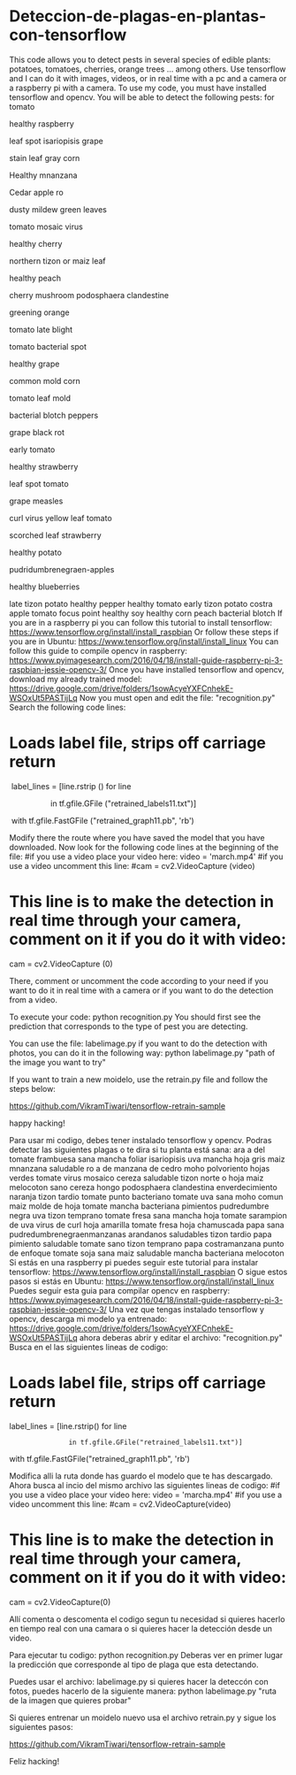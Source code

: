 # Deteccion-de-plagas-en-plantas-con-tensorflow
This code allows you to detect pests in several species of edible plants: potatoes, tomatoes, cherries, orange trees ... among others. Use tensorflow and I can do it with images, videos, or in real time with a pc and a camera or a raspberry pi with a camera.
To use my code, you must have installed tensorflow and opencv.
You will be able to detect the following pests:
for tomato

healthy raspberry

leaf spot isariopisis grape

stain leaf gray corn

Healthy mnanzana

Cedar apple ro

dusty mildew green leaves

tomato mosaic virus

healthy cherry

northern tizon or maiz leaf

healthy peach

cherry mushroom podosphaera clandestine

greening orange

tomato late blight

tomato bacterial spot

healthy grape

common mold corn

tomato leaf mold

bacterial blotch peppers

grape black rot

early tomato

healthy strawberry

leaf spot tomato

grape measles

curl virus yellow leaf tomato

scorched leaf strawberry

healthy potato

pudridumbrenegraen-apples

healthy blueberries

late tizon potato
healthy pepper
healthy tomato
early tizon potato
costra apple
tomato focus point
healthy soy
healthy corn
peach bacterial blotch
If you are in a raspberry pi you can follow this tutorial to install tensorflow:
https://www.tensorflow.org/install/install_raspbian
Or follow these steps if you are in Ubuntu:
https://www.tensorflow.org/install/install_linux
You can follow this guide to compile opencv in raspberry:
https://www.pyimagesearch.com/2016/04/18/install-guide-raspberry-pi-3-raspbian-jessie-opencv-3/
Once you have installed tensorflow and opencv, download my already trained model:
https://drive.google.com/drive/folders/1sowAcyeYXFCnhekE-WSOxUt5PASTijLq
Now you must open and edit the file: "recognition.py"
Search the following code lines:


# Loads label file, strips off carriage return

 label_lines = [line.rstrip () for line

                   in tf.gfile.GFile ("retrained_labels11.txt")]




 with tf.gfile.FastGFile ("retrained_graph11.pb", 'rb')

Modify there the route where you have saved the model that you have downloaded.
Now look for the following code lines at the beginning of the file:
#if you use a video place your video here:
video = 'march.mp4'
#if you use a video uncomment this line:
#cam = cv2.VideoCapture (video)
# This line is to make the detection in real time through your camera, comment on it if you do it with video:
cam = cv2.VideoCapture (0)

There, comment or uncomment the code according to your need if you want to do it in real time with a camera or if you want to do the detection from a video.

To execute your code:
python recognition.py
You should first see the prediction that corresponds to the type of pest you are detecting.


You can use the file: labelimage.py if you want to do the detection with photos, you can do it in the following way:
python labelimage.py "path of the image you want to try"

If you want to train a new moidelo, use the retrain.py file and follow the steps below:

https://github.com/VikramTiwari/tensorflow-retrain-sample

happy hacking!


Para usar mi codigo, debes tener instalado tensorflow y opencv.
Podras detectar las siguientes plagas o te dira si tu planta está sana:
ara a del tomate
frambuesa sana
mancha foliar isariopisis uva
mancha hoja gris maiz
mnanzana saludable
ro a de manzana de cedro
moho polvoriento hojas verdes
tomate virus mosaico
cereza saludable
tizon norte o hoja maiz
melocoton sano
cereza hongo podosphaera clandestina 
enverdecimiento naranja
tizon tardio tomate
punto bacteriano tomate
uva sana
moho comun maiz
molde de hoja tomate
mancha bacteriana pimientos
pudredumbre negra uva
tizon temprano tomate
fresa sana
mancha hoja tomate
sarampion de uva
virus de curl hoja amarilla tomate
fresa hoja chamuscada
papa sana
pudredumbrenegraenmanzanas
arandanos saludables
tizon tardio papa
pimiento saludable
tomate sano
tizon temprano papa
costramanzana
punto de enfoque tomate
soja sana
maiz saludable
mancha bacteriana melocoton
Si estás en una raspberry pi puedes seguir este tutorial para instalar tensorflow:
https://www.tensorflow.org/install/install_raspbian
O sigue estos pasos si estás en Ubuntu:
https://www.tensorflow.org/install/install_linux
Puedes seguir esta guia para compilar opencv en raspberry:
https://www.pyimagesearch.com/2016/04/18/install-guide-raspberry-pi-3-raspbian-jessie-opencv-3/
Una vez que tengas instalado tensorflow y opencv, descarga mi modelo ya entrenado:
https://drive.google.com/drive/folders/1sowAcyeYXFCnhekE-WSOxUt5PASTijLq
ahora deberas abrir y editar el archivo: "recognition.py"
Busca en el las siguientes lineas de codigo:


# Loads label file, strips off carriage return

 label_lines = [line.rstrip() for line

                   in tf.gfile.GFile("retrained_labels11.txt")]




 with tf.gfile.FastGFile("retrained_graph11.pb", 'rb')

Modifica alli la ruta donde has guardo el modelo que te has descargado.
Ahora busca al incio del mismo archivo las siguientes lineas de codigo:
#if you use a video place your video here:
video = 'marcha.mp4'
#if you use a video uncomment this line:
#cam = cv2.VideoCapture(video)
# This line is to make the detection in real time through your camera, comment on it if you do it with video:
cam = cv2.VideoCapture(0) 

Allí comenta o descomenta el codigo segun tu necesidad si quieres hacerlo en tiempo real con una camara o si quieres hacer la detección desde un video.

Para ejecutar tu codigo:
python recognition.py
Deberas ver en primer lugar la predicción que corresponde al tipo de plaga que esta detectando.


Puedes usar el archivo: labelimage.py si quieres hacer la deteccón con fotos, puedes hacerlo de la siguiente manera:
python labelimage.py "ruta de la imagen que quieres probar"

Si quieres entrenar un moidelo nuevo usa el archivo retrain.py y sigue los siguientes pasos:

https://github.com/VikramTiwari/tensorflow-retrain-sample

Feliz hacking!


